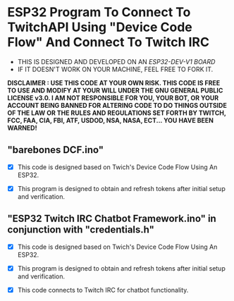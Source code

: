 # ESP32 Program To Connect To TwitchAPI Using "Device Code Flow" And Connect To Twitch IRC

- THIS IS DESIGNED AND DEVELOPED ON AN *ESP32-DEV-V1 BOARD*
- IF IT DOESN'T WORK ON YOUR MACHINE, FEEL FREE TO FORK IT.



**DISCLAIMER : USE THIS CODE AT YOUR OWN RISK. THIS CODE IS FREE TO USE
AND MODIFY AT YOUR WILL UNDER THE GNU GENERAL PUBLIC LICENSE v3.0. I AM NOT RESPONSIBLE FOR YOU, YOUR BOT, OR YOUR ACCOUNT BEING BANNED FOR ALTERING CODE TO DO THINGS OUTSIDE OF THE LAW OR THE RULES AND REGULATIONS SET FORTH BY TWITCH, FCC, FAA, CIA, FBI, ATF, USDOD, NSA, NASA, ECT...
YOU HAVE BEEN WARNED!**



## "barebones DCF.ino"
- [x] This code is designed based on Twich's Device Code Flow Using An ESP32.
- [x] This program is designed to obtain and refresh tokens after initial setup and verification.


## "ESP32 Twitch IRC Chatbot Framework.ino" in conjunction with "credentials.h"
- [x] This code is designed based on Twich's Device Code Flow Using An ESP32.
- [x] This program is designed to obtain and refresh tokens after initial setup and verification.
- [x] This code connects to Twitch IRC for chatbot functionality.

